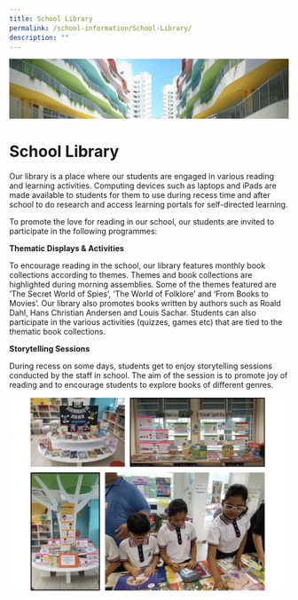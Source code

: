 ```yaml
---
title: School Library
permalink: /school-information/School-Library/
description: ""
---
```

![](/images/SchoolInformation.jpg)


School Library
==============

Our library is a place where our students are engaged in various reading and learning activities. Computing devices such as laptops and iPads are made available to students for them to use during recess time and after school to do research and access learning portals for self-directed learning.

  

To promote the love for reading in our school, our students are invited to participate in the following programmes:

  

<b>Thematic Displays & Activities</b>

To encourage reading in the school, our library features monthly book collections according to themes. Themes and book collections are highlighted during morning assemblies. Some of the themes featured are ‘The Secret World of Spies’, ‘The World of Folklore’ and ‘From Books to Movies’. Our library also promotes books written by authors such as Roald Dahl, Hans Christian Andersen and Louis Sachar. Students can also participate in the various activities (quizzes, games etc) that are tied to the thematic book collections.

  

<b>Storytelling Sessions</b>

During recess on some days, students get to enjoy storytelling sessions conducted by the staff in school. The aim of the session is to promote joy of reading and to encourage students to explore books of different genres.

![](/images/SchLib.png)
